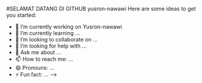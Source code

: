 #SELAMAT DATANG DI GITHUB yusron-nawawi
Here are some ideas to get you started:
- 🔭 I’m currently working on Yusron-nawawi
- 🌱 I’m currently learning ...
- 👯 I’m looking to collaborate on ...
- 🤔 I’m looking for help with ...
- 💬 Ask me about ...
- 📫 How to reach me: ...
- 😄 Pronouns: ...
- ⚡ Fun fact: ...
-->
